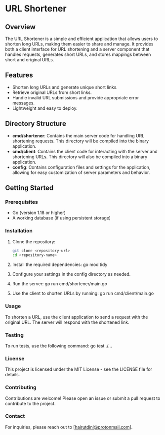 # URL Shortener

## Overview

The URL Shortener is a simple and efficient application that allows users to shorten long URLs, making them easier to share and manage. It provides both a client interface for URL shortening and a server component that handles requests, generates short URLs, and stores mappings between short and original URLs.

## Features

- Shorten long URLs and generate unique short links.
- Retrieve original URLs from short links.
- Handle invalid URL submissions and provide appropriate error messages.
- Lightweight and easy to deploy.

## Directory Structure

- **cmd/shortener**: Contains the main server code for handling URL shortening requests. This directory will be compiled into the binary application.
- **cmd/client**: Contains the client code for interacting with the server and shortening URLs. This directory will also be compiled into a binary application.
- **config**: Contains configuration files and settings for the application, allowing for easy customization of server parameters and behavior.

## Getting Started

### Prerequisites

- Go (version 1.18 or higher)
- A working database (if using persistent storage)

### Installation

1. Clone the repository:
   ```bash
   git clone <repository-url>
   cd <repository-name>
2. Install the required dependencies:
go mod tidy

3. Configure your settings in the config directory as needed.

4. Run the server:
go run cmd/shortener/main.go

5. Use the client to shorten URLs by running:
go run cmd/client/main.go

### Usage

To shorten a URL, use the client application to send a request with the original URL. The server will respond with the shortened link.

### Testing

To run tests, use the following command:
go test ./...

### License

This project is licensed under the MIT License - see the LICENSE file for details.

### Contributing

Contributions are welcome! Please open an issue or submit a pull request to contribute to the project.

### Contact

For inquiries, please reach out to [hairutdinl@protonmail.com].